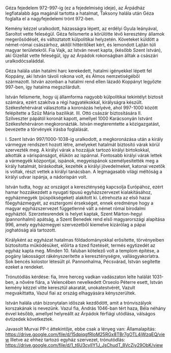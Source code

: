 Géza fejedelem 972-997-ig (ez a fejedelmiség ideje), az Árpádház legfiatalabb ága magánál tartotta a hatalmat, Taksony halála után Géza foglalta el a nagyfejedelemi trónt 972-ben.

Kemény kézzel uralkodott, házasságra lépett, az erdélyi Gyula leányával, Saroltot vette feleségül. Géza felismerte a körülötte lévő keresztény államok megerősödését, és változtatott külpolitikai helyzetén. Követeket küldött a német-római császárhoz, akitől hittérítőket kért, és lemondott Lajtán túli magyar területekről. Fia Vajk, az István nevet kapta, (később Szent István), aki Gizellát vette feleségül, így az Árpádok rokonságban álltak a császári uralkodócsaláddal.

Géza halála után hatalmi harc kerekedett, hatalmi igényekkel lépett fel Koppány, aki István távoli rokona volt, és Álmos nemzetiségéből származott. István azonban a hatalmi rend ellen lázadó Koppányt legyőzte 997-ben, így hatalma megszilárdult. 

István felismerte, hogy új államforma nagyobb külpolitikai tekintélyt biztosít számára, ezért szakítva a régi hagyatékokkal, királyságra készült. Székesfehérvárat választotta a koronázás helyévé, ahol 997-1000 között felépítette a Szűz Mária bazilikát. III. Ottó császár biztosítására II. Szilveszter pápától koronát kapott, amellyel 1000 Karácsonyán Istvánt Székesfehérváron megkoronázták. István megteremtette a közigazgatást, bevezette a törvények írásba foglalását.

I. Szent István 997/1000-1038-ig uralkodott, a megkoronázása után a király vármegye rendszert hozott létre, amelyeket hatalmát biztosító várak körül szervezték meg. A királyi várak a hozzájuk tartozó királyi birtokokkal, alkották a várispánságot, élükön az ispánnal. Fontosabb királyi várak lettek a vármegyék központjai, ispánok, megyeispánok személyesítették meg a király hatalmát, bíráskodtak, kezelték a királyi jövedelmeket, katonai vezetők is voltak, részt vettek a királyi tanácsban. A legmagasabb világi méltóság a királyi udvar ispánja, a nádorispán volt.

István tudta, hogy az országot a kereszténység kapcsolja Európához, ezért hamar hozzákezdett a nyugati típusú egyházszervezet kialakításához, egyházmegyék (püspökségeket) alakított ki. Létrehozta az első hazai főegyházmegyét, az esztergomi érsekséget, ennek eredménye hogy a magyar egyházszervezet függetlenné vált a német római birodalmi egyháztól. Szerzetesrendek is helyet kaptak, Szent Márton-hegyi (pannonhalmi) apátság, a Szent Benedek rend első magyarországi alapítása 996, amely egyházmegyei szervezetből kiemelve kizárólag a pápai joghatóság alá tartozott.

Királyként az egyházat hatalmas földadományokkal erősítette, törvényeiben biztosította működésüket, előírta a tized fizetését, termés egytizedét az egyház kapta meg. Minden 10. faluban kötelező volt a templom építése, a pogány lakosságot rákényszerítette a kereszténységre, vallásgyakorlatra. Sok bencés kolostor létesült pl. Pannonhalma, Pécsvárad, István segítette ezeket a rendeket.

Trónutódlás kérdése: fia, Imre herceg vadkan vadászaton lelte halálát 1031-ben, a nővére fiára, a Velencében nevelkedett Orseolo Péterre esett, István kemény kézzel vitte keresztül akaratát, unokatestvérét, Vazult megvakíttatta, Vazul fiai az ország elhagyására kényszerültek. 

István halála után bizonytalan időszak kezdődött, amit a trónviszályok korszakának is nevezünk.
Vazul fia, András 1046-ban tért haza, Béla néhány évvel később, amellyel helyreállt az Árpádok férfiági utódlása, válságos évtizedek következtek.

Javasolt Murvai PP-t áttekintője, ebbe csak a lényeg van:
Államalapítás: https://drive.google.com/file/d/15dpiqgfRloM25RGx8TBr7gOTL4jWzqEQ/view
Illetve az ehhez tartozó egyház szervezet, trónutódlás:  https://drive.google.com/file/d/1_t6U3cyIIY1J_JsChudT_8VcZiy29ObK/view